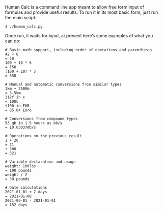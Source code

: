 Human Calc is a command line app meant to allow free 
form input of formulas and provide useful results.  To 
run it in its most basic form, just run the main script:

```
$ ./human_calc.py
```

Once run, it waits for input, at present here’s some examples 
of what you can do:

```
# Basic math support, including order of operations and parenthesis
42 + 8
= 50
100 + 10 * 5
= 150
(100 + 10) * 5
= 550

# Manual and automatic conversions from similar types
1km + 2500m
= 3.5km
212f in c
= 100C
$100 in EUR
= 85.04 Euro

# Conversions from compound types
53 gb in 1.5 hours as mb/s
= 10.05037mb/s

# Operations on the previous result
1 + 20
= 21
+ 300
= 321

# Variable declaration and usage
weight: 100lbs
= 100 pounds
weight / 2
= 50 pounds

# Date calculations
2021-01-01 + 7 days
= 2021-01-08
2021-06-01 - 2021-01-01
= 152 days
```